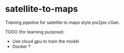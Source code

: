 # satellite-to-maps
Training pipeline for satellite to maps style pix2pix cGan.

TODO (for learning purpose):
- Use cloud gpu to train the model
- Docker ?
